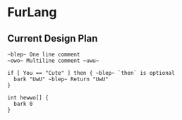 # FurLang

## Current Design Plan

```
~blep~ One line comment
~owo~ Multiline comment ~uwu~

if [ You == "Cute" ] then { ~blep~ `then` is optional
  bark "UwU" ~blep~ Return "UwU"
}

int hewwo[] {
  bark 0
}
```